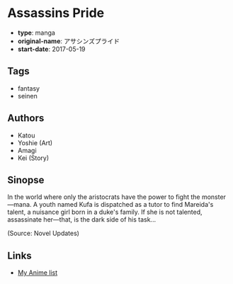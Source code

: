 # Assassins Pride

-   **type**: manga
-   **original-name**: アサシンズプライド
-   **start-date**: 2017-05-19

## Tags

-   fantasy
-   seinen

## Authors

-   Katou
-   Yoshie (Art)
-   Amagi
-   Kei (Story)

## Sinopse

In the world where only the aristocrats have the power to fight the monster—mana. A youth named Kufa is dispatched as a tutor to find Mareida's talent, a nuisance girl born in a duke's family. If she is not talented, assassinate her—that, is the dark side of his task...

(Source: Novel Updates)

## Links

-   [My Anime list](https://myanimelist.net/manga/105405/Assassins_Pride)
